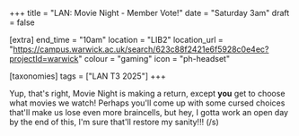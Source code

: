 +++
title = "LAN: Movie Night - Member Vote!"
date = "Saturday 3am"
draft = false

[extra]
end_time = "10am"
location = "LIB2"
location_url = "https://campus.warwick.ac.uk/search/623c88f2421e6f5928c0e4ec?projectId=warwick"
colour = "gaming"
icon = "ph-headset"

[taxonomies]
tags = ["LAN T3 2025"]
+++

Yup, that's right, Movie Night is making a return, except **you** get to choose what movies we watch! Perhaps you'll come up with some cursed choices that'll make us lose even more braincells, but hey, I gotta work an open day by the end of this, I'm sure that'll restore my sanity!!! (/s)